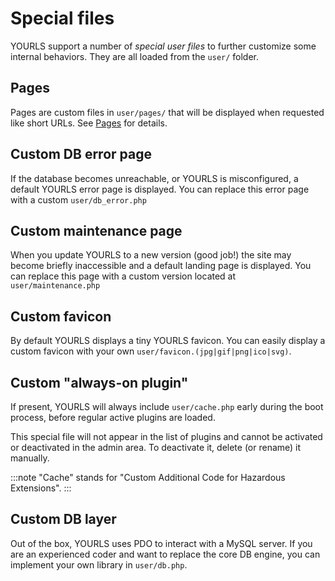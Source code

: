 # Special files

YOURLS support a number of _special user files_ to further customize some internal behaviors.
They are all loaded from the `user/` folder.

## Pages

Pages are custom files in `user/pages/` that will be displayed when requested like short URLs.
See [Pages](/docs/guide/extend/pages) for details.

## Custom DB error page

If the database becomes unreachable, or YOURLS is misconfigured, a default YOURLS error page is displayed.
You can replace this error page with a custom `user/db_error.php`

## Custom maintenance page

When you update YOURLS to a new version (good job!) the site may become briefly inaccessible and a default landing page is displayed.
You can replace this page with a custom version located at `user/maintenance.php`

## Custom favicon

By default YOURLS displays a tiny YOURLS favicon.
You can easily display a custom favicon with your own `user/favicon.(jpg|gif|png|ico|svg)`.

## Custom "always-on plugin"

If present, YOURLS will always include `user/cache.php` early during the boot process, before regular active plugins are loaded.

This special file will not appear in the list of plugins and cannot be activated or deactivated in the admin area.
To deactivate it, delete (or rename) it manually.

:::note
"Cache" stands for "Custom Additional Code for Hazardous Extensions".
:::

## Custom DB layer

Out of the box, YOURLS uses PDO to interact with a MySQL server.
If you are an experienced coder and want to replace the core DB engine, you can implement your own library in `user/db.php`.
